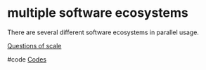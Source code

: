 # multiple software ecosystems
There are several different software ecosystems in parallel usage.

[Questions of scale](output/themes/Questions%20of%20scale.md)

#code [Codes](output/codes/Codes.md)